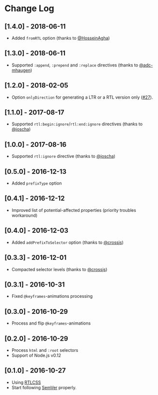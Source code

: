 # Change Log

## [1.4.0] - 2018-06-11
- Added `fromRTL` option (thanks to [@HosseinAgha](https://github.com/HosseinAgha))

## [1.3.0] - 2018-06-11
- Supported `:append`, `:prepend` and `:replace` directives (thanks to [@adc-mhaugen](https://github.com/adc-mhaugen))

## [1.2.0] - 2018-02-05
- Option `onlyDirection` for generating a LTR or a RTL version only ([#27](../../issues/27)).

## [1.1.0] - 2017-08-17
- Supported `rtl:begin:ignore`/`rtl:end:ignore` directives (thanks to [@joscha](https://github.com/joscha))

## [1.0.0] - 2017-08-16
- Supported `rtl:ignore` directive (thanks to [@joscha](https://github.com/joscha))

## [0.5.0] - 2016-12-13
- Added `prefixType` option 

## [0.4.1] - 2016-12-12
- Improved list of potential-affected properties (priority troubles workaround) 

## [0.4.0] - 2016-12-03
- Added `addPrefixToSelector` option (thanks to [@crossjs](https://github.com/crossjs))

## [0.3.3] - 2016-12-01
- Compacted selector levels (thanks to [@crossjs](https://github.com/crossjs))

## [0.3.1] - 2016-10-31
- Fixed `@keyframes`-animations processing

## [0.3.0] - 2016-10-29
- Process and flip `@keyframes`-animations

## [0.2.0] - 2016-10-29
- Process `html` and `:root` selectors
- Support of Node.js v0.12

## [0.1.0] - 2016-10-27
- Using [RTLCSS](https://github.com/MohammadYounes/rtlcss)
- Start following [SemVer](http://semver.org) properly.

